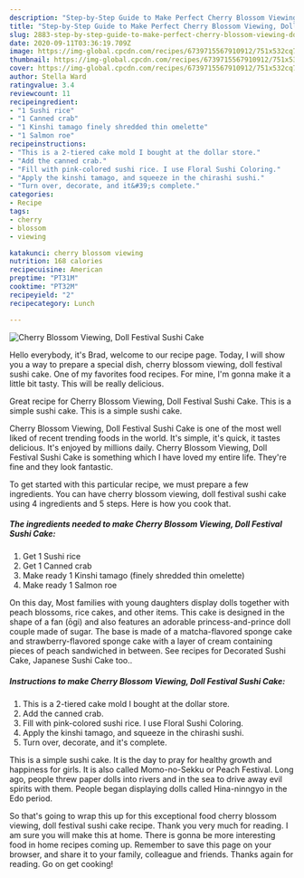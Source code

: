 ```yaml
---
description: "Step-by-Step Guide to Make Perfect Cherry Blossom Viewing, Doll Festival Sushi Cake"
title: "Step-by-Step Guide to Make Perfect Cherry Blossom Viewing, Doll Festival Sushi Cake"
slug: 2883-step-by-step-guide-to-make-perfect-cherry-blossom-viewing-doll-festival-sushi-cake
date: 2020-09-11T03:36:19.709Z
image: https://img-global.cpcdn.com/recipes/6739715567910912/751x532cq70/cherry-blossom-viewing-doll-festival-sushi-cake-recipe-main-photo.jpg
thumbnail: https://img-global.cpcdn.com/recipes/6739715567910912/751x532cq70/cherry-blossom-viewing-doll-festival-sushi-cake-recipe-main-photo.jpg
cover: https://img-global.cpcdn.com/recipes/6739715567910912/751x532cq70/cherry-blossom-viewing-doll-festival-sushi-cake-recipe-main-photo.jpg
author: Stella Ward
ratingvalue: 3.4
reviewcount: 11
recipeingredient:
- "1 Sushi rice"
- "1 Canned crab"
- "1 Kinshi tamago finely shredded thin omelette"
- "1 Salmon roe"
recipeinstructions:
- "This is a 2-tiered cake mold I bought at the dollar store."
- "Add the canned crab."
- "Fill with pink-colored sushi rice. I use Floral Sushi Coloring."
- "Apply the kinshi tamago, and squeeze in the chirashi sushi."
- "Turn over, decorate, and it&#39;s complete."
categories:
- Recipe
tags:
- cherry
- blossom
- viewing

katakunci: cherry blossom viewing 
nutrition: 168 calories
recipecuisine: American
preptime: "PT31M"
cooktime: "PT32M"
recipeyield: "2"
recipecategory: Lunch

---
```



![Cherry Blossom Viewing, Doll Festival Sushi Cake](https://img-global.cpcdn.com/recipes/6739715567910912/751x532cq70/cherry-blossom-viewing-doll-festival-sushi-cake-recipe-main-photo.jpg)

Hello everybody, it's Brad, welcome to our recipe page. Today, I will show you a way to prepare a special dish, cherry blossom viewing, doll festival sushi cake. One of my favorites food recipes. For mine, I'm gonna make it a little bit tasty. This will be really delicious.

Great recipe for Cherry Blossom Viewing, Doll Festival Sushi Cake. This is a simple sushi cake. This is a simple sushi cake.

Cherry Blossom Viewing, Doll Festival Sushi Cake is one of the most well liked of recent trending foods in the world. It's simple, it's quick, it tastes delicious. It's enjoyed by millions daily. Cherry Blossom Viewing, Doll Festival Sushi Cake is something which I have loved my entire life. They're fine and they look fantastic.


To get started with this particular recipe, we must prepare a few ingredients. You can have cherry blossom viewing, doll festival sushi cake using 4 ingredients and 5 steps. Here is how you cook that.

<!--inarticleads1-->

##### The ingredients needed to make Cherry Blossom Viewing, Doll Festival Sushi Cake:

1. Get 1 Sushi rice
1. Get 1 Canned crab
1. Make ready 1 Kinshi tamago (finely shredded thin omelette)
1. Make ready 1 Salmon roe


On this day, Most families with young daughters display dolls together with peach blossoms, rice cakes, and other items. This cake is designed in the shape of a fan (ōgi) and also features an adorable princess-and-prince doll couple made of sugar. The base is made of a matcha-flavored sponge cake and strawberry-flavored sponge cake with a layer of cream containing pieces of peach sandwiched in between. See recipes for Decorated Sushi Cake, Japanese Sushi Cake too.. 

<!--inarticleads2-->

##### Instructions to make Cherry Blossom Viewing, Doll Festival Sushi Cake:

1. This is a 2-tiered cake mold I bought at the dollar store.
1. Add the canned crab.
1. Fill with pink-colored sushi rice. I use Floral Sushi Coloring.
1. Apply the kinshi tamago, and squeeze in the chirashi sushi.
1. Turn over, decorate, and it&#39;s complete.


This is a simple sushi cake. It is the day to pray for healthy growth and happiness for girls. It is also called Momo-no-Sekku or Peach Festival. Long ago, people threw paper dolls into rivers and in the sea to drive away evil spirits with them. People began displaying dolls called Hina-ninngyo in the Edo period. 

So that's going to wrap this up for this exceptional food cherry blossom viewing, doll festival sushi cake recipe. Thank you very much for reading. I am sure you will make this at home. There is gonna be more interesting food in home recipes coming up. Remember to save this page on your browser, and share it to your family, colleague and friends. Thanks again for reading. Go on get cooking!
